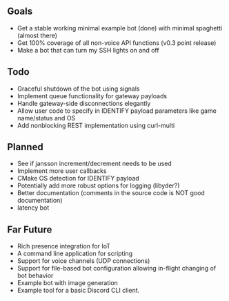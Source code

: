 ## Goals
* Get a stable working minimal example bot (done) with minimal spaghetti (almost there)
* Get 100% coverage of all non-voice API functions (v0.3 point release)
* Make a bot that can turn my SSH lights on and off

## Todo
* Graceful shutdown of the bot using signals
* Implement queue functionality for gateway payloads
* Handle gateway-side disconnections elegantly
* Allow user code to specify in IDENTIFY payload parameters like game name/status and OS
* Add nonblocking REST implementation using curl-multi

## Planned
* See if jansson increment/decrement needs to be used
* Implement more user callbacks
* CMake OS detection for IDENTIFY payload
* Potentially add more robust options for logging (libyder?)
* Better documentation (comments in the source code is NOT good documentation)
* latency bot

## Far Future
* Rich presence integration for IoT
* A command line application for scripting
* Support for voice channels (UDP connections)
* Support for file-based bot configuration allowing in-flight changing of bot behavior
* Example bot with image generation
* Example tool for a basic Discord CLI client.